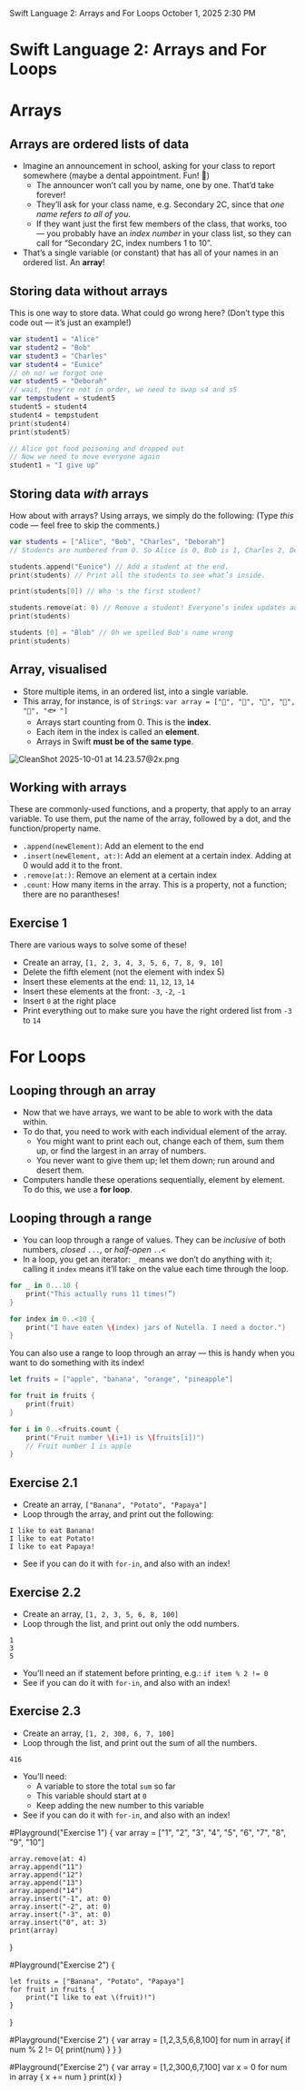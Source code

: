 Swift Language 2: Arrays and For Loops
October 1, 2025 2:30 PM

# Swift Language 2: Arrays and For Loops

# Arrays

## Arrays are ordered lists of data

- Imagine an announcement in school, asking for your class to report somewhere (maybe a dental appointment. Fun! 🦷)
    - The announcer won’t call you by name, one by one. That’d take forever!
    - They’ll ask for your class name, e.g. Secondary 2C, since that *one name refers to all of you*.
    - If they want just the first few members of the class, that works, too — you probably have an *index number* in your class list, so they can call for “Secondary 2C, index numbers 1 to 10”.
- That’s a single variable (or constant) that has all of your names in an ordered list. An **array**!

## Storing data without arrays

This is one way to store data. What could go wrong here?
(Don’t type this code out — it’s just an example!)

```swift
var student1 = "Alice"
var student2 = "Bob"
var student3 = "Charles"
var student4 = "Eunice"
// oh no! we forgot one
var student5 = "Deborah"
// wait, they're not in order, we need to swap s4 and s5
var tempstudent = student5
student5 = student4
student4 = tempstudent
print(student4)
print(student5)

// Alice got food poisoning and dropped out
// Now we need to move everyone again
student1 = "I give up"
```

## Storing data *with* arrays

How about with arrays? Using arrays, we simply do the following:
(Type *this* code — feel free to skip the comments.)

```swift
var students = ["Alice", "Bob", "Charles", "Deborah"] 
// Students are numbered from 0. So Alice is 0, Bob is 1, Charles 2, Deborah 3.

students.append("Eunice") // Add a student at the end.
print(students) // Print all the students to see what’s inside.

print(students[0]) // Who 's the first student?

students.remove(at: 0) // Remove a student! Everyone’s index updates automatically.
print(students)

students [0] = "Blob" // Oh we spelled Bob's name wrong
print(students)
```

## **Array, visualised**

- Store multiple items, in an ordered list, into a single variable.
- This array, for instance, is of `String`s:
`var array = ["🍎", "🍌", "🍒", "🦖", "🐘", "🐟 "]`
    - Arrays start counting from 0. This is the **index**.
    - Each item in the index is called an **element**.
    - Arrays in Swift **must be of the same type**.

![CleanShot 2025-10-01 at 14.23.57@2x.png](attachment:07cc3f54-d03c-407a-8d94-c52614c11e6f:CleanShot_2025-10-01_at_14.23.572x.png)

## Working with arrays

These are commonly-used functions, and a property, that apply to an array variable. To use them, put the name of the array, followed by a dot, and the function/property name.

- `.append(newElement)`: Add an element to the end
- `.insert(newElement, at:)`: Add an element at a certain index. Adding at 0 would add it to the front.
- `.remove(at:)`: Remove an element at a certain index
- `.count`: How many items in the array. This is a property, not a function; there are no parantheses!

## Exercise 1

There are various ways to solve some of these!

- Create an array, `[1, 2, 3, 4, 3, 5, 6, 7, 8, 9, 10]`
- Delete the fifth element (not the element with index 5)
- Insert these elements at the end: `11`, `12`, `13`, `14`
- Insert these elements at the front: `-3`, `-2`, `-1`
- Insert `0` at the right place
- Print everything out to make sure you have the right ordered list from `-3` to `14`

# For Loops

## Looping through an array

- Now that we have arrays, we want to be able to work with the data within.
- To do that, you need to work with each individual element of the array.
    - You might want to print each out, change each of them, sum them up, or find the largest in an array of numbers.
    - You never want to give them up; let them down; run around and desert them.
- Computers handle these operations sequentially, element by element. To do this, we use a **for loop**.

## Looping through a range

- You can loop through a range of values. They can be *inclusive* of both numbers, *closed* `...`, or *half-open* `..<`
- In a loop, you get an iterator: `_` means we don’t do anything with it; calling it `index` means it’ll take on the value each time through the loop.

```swift
for _ in 0...10 {
    print("This actually runs 11 times!”)
}

for index in 0..<10 {
    print("I have eaten \(index) jars of Nutella. I need a doctor.")
}
```

You can also use a range to loop through an array — this is handy when you want to do something with its index!

```swift
let fruits = ["apple", "banana", "orange", "pineapple"]

for fruit in fruits {
    print(fruit)
}

for i in 0..<fruits.count {
    print("Fruit number \(i+1) is \(fruits[i])")
    // Fruit number 1 is apple
}
```

## Exercise 2.1

- Create an array, `["Banana", "Potato", "Papaya"]`
- Loop through the array, and print out the following:

```
I like to eat Banana!
I like to eat Potato!
I like to eat Papaya!
```

- See if you can do it with `for-in`, and also with an index!

## Exercise 2.2

- Create an array, `[1, 2, 3, 5, 6, 8, 100]`
- Loop through the list, and print out only the odd numbers.

```
1
3
5
```

- You’ll need an if statement before printing, e.g.: `if item % 2 != 0`
- See if you can do it with `for-in`, and also with an index!

## Exercise 2.3

- Create an array, `[1, 2, 300, 6, 7, 100]`
- Loop through the list, and print out the sum of all the numbers.

```
416
```

- You’ll need:
    - A variable to store the total `sum` so far
    - This variable should start at `0`
    - Keep adding the new number to this variable
- See if you can do it with `for-in`, and also with an index!



#Playground("Exercise 1") {
    var array = ["1", "2", "3", "4", "5", "6", "7", "8", "9", "10"]
    
    array.remove(at: 4)
    array.append("11")
    array.append("12")
    array.append("13")
    array.append("14")
    array.insert("-1", at: 0)
    array.insert("-2", at: 0)
    array.insert("-3", at: 0)
    array.insert("0", at: 3)
    print(array)
}


#Playground("Exercise 2") {
    
    let fruits = ["Banana", "Potato", "Papaya"]
    for fruit in fruits {
        print("I like to eat \(fruit)!")
    }
}


#Playground("Exercise 2") {
       var array = [1,2,3,5,6,8,100]
        for num in array{
           if num % 2 != 0{
               print(num)
           }
       }
}

#Playground("Exercise 2") {
    var array = [1,2,300,6,7,100]
    var x = 0
    for num in array
    {
        x += num
    }
    print(x)
}
